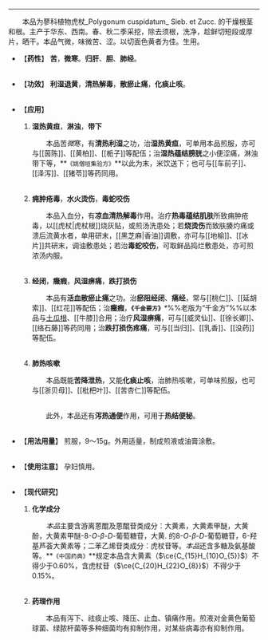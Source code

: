 ---
&emsp;&emsp;本品为蓼科植物虎杖_Polygonum cuspidatum_ Sieb. et Zucc. 的干燥根茎和根。主产于华东、西南。春、秋二季采挖，除去须根，洗净，趁鲜切短段或厚片，晒干。本品气微，味微苦、涩。以切面色黄者为佳。生用。

- 【**药性**】
	**苦**，**微寒**。**归肝**、**胆**、**肺经**。<br></br>

- 【**功效**】
	**利湿退黄**，**清热解毒**，**散瘀止痛**，**化痰止咳**。<br></br>

- 【**应用**】
	1. **湿热黄疸**，**淋浊**，**带下**
		
		&emsp;&emsp;本品苦<dfn>微</dfn>寒，有**清热利湿**之功，治**湿热黄疸**，可单用本品煎服，亦可与[[茵陈]]、[[黄柏]]、[[栀子]]等配伍；治**湿热蕴结膀胱**之小便涩痛，淋浊带下等，**`《姚僧垣集验方》`**以此为末，米饮送下；也可与[[车前子]]、[[泽泻]]、[[猪苓]]等药同用。<br></br>
	
	2. **痈肿疮毒**，**水火烫伤**，**毒蛇咬伤**
		
		&emsp;&emsp;本品入血分，有**凉血清热解毒**作用。治疗**热毒蕴结肌肤**所致痈肿疮毒，以[[虎杖|虎杖根]]烧灰贴，或煎汤洗患处；若**烧烫伤**而致肤腠灼痛或溃后流黄水者，单用研末，[[黑芝麻|香油]]调敷，亦可与[[地榆]]、[[冰片]]共研末，调油敷患处；若治**毒蛇咬伤**，可取鲜品捣烂敷患处，亦可煎浓汤内服。<br></br>
	
	3. **经闭**，**癥瘕**，**风湿痹痛**，**跌打损伤**
		
		&emsp;&emsp;本品有**活血散瘀止痛**之功。治**瘀阻经闭**、**痛经**，常与[[桃仁]]、[[延胡索]]、[[红花]]等配伍；治**癥瘕**，**`《千金要方》`**<dfn>\*</dfn>%%老版为“千金方”%%以本品与<ins>土瓜根</ins>、[[牛膝]]合用；治疗**风湿痹痛**，可与[[威灵仙]]、[[徐长卿]]、[[络石藤]]等药同用；治**跌打损伤疼痛**，可与[[当归]]、[[乳香]]、[[没药]]等配伍。<br></br>
	
	4. **肺热咳嗽**
		
		&emsp;&emsp;本品既能**苦降泄热**，又能**化痰止咳**，治肺热咳嗽，可单味煎服，也可与[[浙贝母]]、[[枇杷叶]]、[[苦杏仁]]等配伍。<br></br>

		&emsp;&emsp;此外，本品还有**泻热通便**作用，可用于**热结便秘**。<br></br>

- 【**用法用量**】
	煎服，9～15g。外用适量，制成煎液或油膏涂敷。<br></br>

- 【**使用注意**】
	孕妇慎用。<br></br>

- 【**现代研究**】
	1. **化学成分**
		
		&emsp;&emsp;<dfn>本品</dfn>主要含游离蒽醌及蒽醌苷类成分：大黄素，大黄素甲醚，大黄酚，大黄素甲醚-$8$-$O$-$β$-$D$-葡萄糖苷，大黄. 的$8$-$O$-$β$-$D$-葡萄糖苷，$6$-羟基芦荟大黄素等；二苯乙烯苷类成分：虎杖苷等。<dfn>本品</dfn>还含多糖及氨基酸等。**`《中国药典》`**规定本品含大黄素（$\ce{C_{15}H_{10}O_{5}}$）不得少于0.60%，含虎杖苷（$\ce{C_{20}H_{22}O_{8}}$）不得少于0.15%。<br></br>
	
	2. **药理作用**
		
		&emsp;&emsp;本品有泻下、祛痰止咳、降压、止血、镇痛作用。煎液对金黄色葡萄球菌、绿脓杆菌等多种细菌均有抑制作用，对某些病毒亦有抑制作用。
